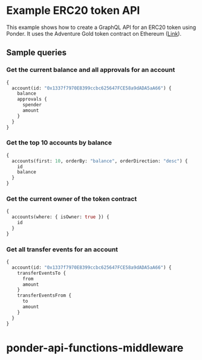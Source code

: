 # Example ERC20 token API

This example shows how to create a GraphQL API for an ERC20 token using Ponder. It uses the Adventure Gold token contract on Ethereum ([Link](https://etherscan.io/address/0x32353A6C91143bfd6C7d363B546e62a9A2489A20)).

## Sample queries

### Get the current balance and all approvals for an account

```graphql
{
  account(id: "0x1337f7970E8399ccbc625647FCE58a9dADA5aA66") {
    balance
    approvals {
      spender
      amount
    }
  }
}
```

### Get the top 10 accounts by balance

```graphql
{
  accounts(first: 10, orderBy: "balance", orderDirection: "desc") {
    id
    balance
  }
}
```

### Get the current owner of the token contract

```graphql
{
  accounts(where: { isOwner: true }) {
    id
  }
}
```

### Get all transfer events for an account

```graphql
{
  account(id: "0x1337f7970E8399ccbc625647FCE58a9dADA5aA66") {
    transferEventsTo {
      from
      amount
    }
    transferEventsFrom {
      to
      amount
    }
  }
}
```
# ponder-api-functions-middleware
